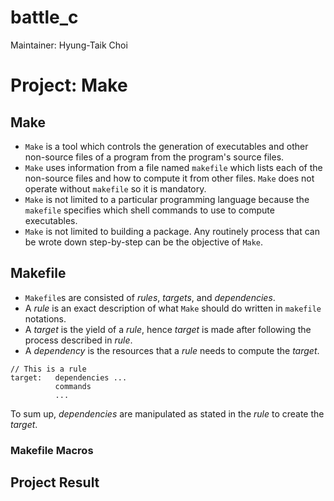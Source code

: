 # battle_c
Maintainer: Hyung-Taik Choi

# Project: Make
## Make
- `Make` is a tool which controls the generation of executables and other non-source files of a program from the program's source files.
- `Make` uses information from a file named `makefile` which lists each of the non-source files and how to compute it from other files. `Make` does not operate without `makefile` so it is mandatory.
- `Make` is not limited to a particular programming language because the `makefile` specifies which shell commands to use to compute executables.
- `Make` is not limited to building a package. Any routinely process that can be wrote down step-by-step can be the objective of `Make`.

## Makefile
- `Makefile`s are consisted of *rules*, *targets*, and *dependencies*.
- A *rule* is an exact description of what `Make` should do written in `makefile` notations.
- A *target* is the yield of a *rule*, hence *target* is made after following the process described in *rule*.
- A *dependency* is the resources that a *rule* needs to compute the *target*. 

```
// This is a rule
target:   dependencies ...
          commands
          ...
```
To sum up, *dependencies* are manipulated as stated in the *rule* to create the *target*.

### Makefile Macros

## Project Result
